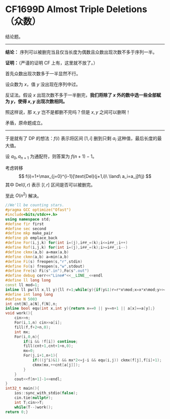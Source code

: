 # CF1699D Almost Triple Deletions（众数）

结论题。

* * *

**结论：** 序列可以被删完当且仅当长度为偶数且众数出现次数不多于序列一半。

**证明：**（严谨的证明 CF 上有，这里就不放了。）

首先众数出现次数多于一半显然不行。

设众数为 $x$，值 $y$ 没出现在序列中过。 

反证法。假设 $x$ 出现次数不多于一半删完，**我们将除了 $x$ 外的数中选一些全部赋为 $y$，使得 $x,y$ 出现次数相同。**

照这样说，那 $x,y$ 岂不是都删不完吗？但是 $x,y$ 之间可以删啊！

矛盾，原命题成立。

* * *

于是就有了 DP 的想法：$f(i)$ 表示将区间 $[1,i]$ 删到只剩 $a_i$ 这种值，最后长度的最大值。

设 $a_0,a_{n+1}$ 为通配符，则答案为 $f(n+1)-1$。

考虑转移
$$
f(i)=1+\max_{j=0}^{i-1}[\text{Del}(j+1,i)\ \land\ a_i=a_j]f(j)
$$
其中 $\text{Del}(l,r)$ 表示 $[l,r]$ 区间是否可以被删完。

至此 $O(n^2)$ 解决。

```cpp
//We'll be counting stars.
#pragma GCC optimize("Ofast")
#include<bits/stdc++.h>
using namespace std;
#define fir first
#define sec second
#define mkp make_pair
#define pb emplace_back
#define For(i,j,k) for(int i=(j),i##_=(k);i<=i##_;i++)
#define Rof(i,j,k) for(int i=(j),i##_=(k);i>=i##_;i--)
#define ckmx(a,b) a=max(a,b)
#define ckmn(a,b) a=min(a,b)
#define Fi(s) freopen(s,"r",stdin)
#define Fo(s) freopen(s,"w",stdout)
#define Fre(s) Fi(s".in"),Fo(s".out")
#define debug cerr<<"Line#"<<__LINE__<<endl
#define ll long long
const ll mod=1;
inline ll pw(ll x,ll y){ll r=1;while(y){if(y&1)r=r*x%mod;x=x*x%mod;y>>=1;}return r;}
#define int long long
#define N 5003
int cnt[N],a[N],f[N],n;
inline bool equ(int x,int y){return x==0 || y==n+1 || a[x]==a[y];}
void work(){
	cin>>n;
	For(i,1,n) cin>>a[i];
	fill(f,f+2+n,0);
	int mx;
	For(i,0,n){
		if(i && !f[i]) continue;
		fill(cnt+1,cnt+1+n,0);
		mx=0;
		For(j,i+1,n+1){
			if(((j^i)&1) && mx*2<=j-i && equ(i,j)) ckmx(f[j],f[i]+1);
			ckmx(mx,++cnt[a[j]]);
		}
	}
	cout<<f[n+1]-1<<endl;
}
int32_t main(){
	ios::sync_with_stdio(false);
	cin.tie(nullptr);
	int T;cin>>T; 
	while(T--)work();
return 0;}
```